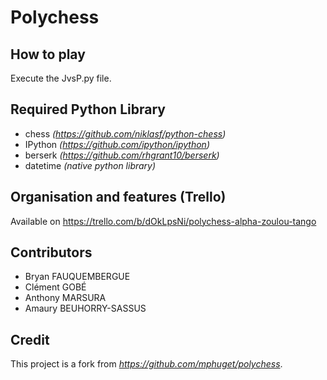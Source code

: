 # Polychess

## How to play
Execute the JvsP.py file.

## Required Python Library

* chess *(https://github.com/niklasf/python-chess)*
* IPython *(https://github.com/ipython/ipython)*
* berserk *(https://github.com/rhgrant10/berserk)*
* datetime *(native python library)*

## Organisation and features (Trello)
 Available on https://trello.com/b/dOkLpsNi/polychess-alpha-zoulou-tango
 
## Contributors

* Bryan FAUQUEMBERGUE
* Clément GOBÉ
* Anthony MARSURA
* Amaury BEUHORRY-SASSUS

## Credit
This project is a fork from *https://github.com/mphuget/polychess*.
